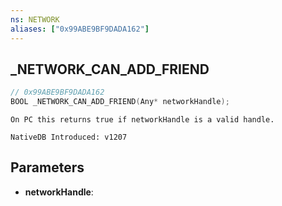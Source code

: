 ```yaml
---
ns: NETWORK
aliases: ["0x99ABE9BF9DADA162"]
---
```

## _NETWORK_CAN_ADD_FRIEND

```c
// 0x99ABE9BF9DADA162
BOOL _NETWORK_CAN_ADD_FRIEND(Any* networkHandle);
```

```
On PC this returns true if networkHandle is a valid handle.

NativeDB Introduced: v1207
```

## Parameters
* **networkHandle**:
